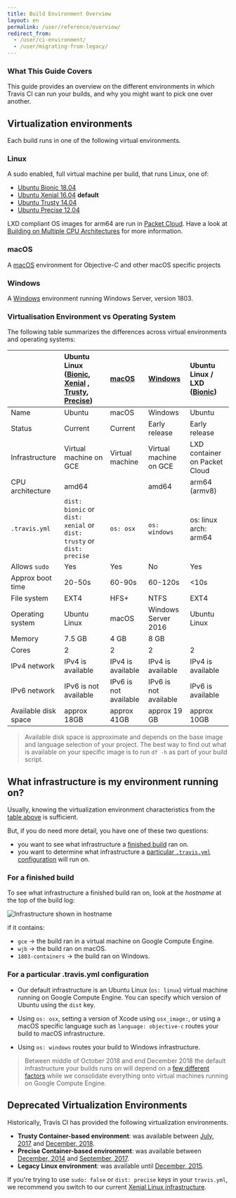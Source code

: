 ```yaml
---
title: Build Environment Overview
layout: en
permalink: /user/reference/overview/
redirect_from:
  - /user/ci-environment/
  - /user/migrating-from-legacy/
---
```


### What This Guide Covers

This guide provides an overview on the different environments in which Travis CI can run your builds, and why you might want to pick one over another.

## Virtualization environments

Each build runs in one of the following virtual environments.

### Linux

A sudo enabled, full virtual machine per build, that runs Linux, one of:

* [Ubuntu Bionic 18.04](/user/reference/bionic/)
* [Ubuntu Xenial 16.04](/user/reference/xenial/) **default**
* [Ubuntu Trusty 14.04](/user/reference/trusty/)
* [Ubuntu Precise 12.04](/user/reference/precise/)

LXD compliant OS images for arm64 are run in [Packet Cloud](https://www.packet.com/). Have a look at [Building on Multiple CPU Architectures](/user/multi-cpu) for more information.

### macOS

A [macOS](/user/reference/osx/) environment for Objective-C and other macOS specific projects

### Windows

A [Windows](/user/reference/windows/) environment running Windows Server, version 1803.

### Virtualisation Environment vs Operating System

The following table summarizes the differences across virtual environments and operating systems:

|                      | Ubuntu Linux  ([Bionic](/user/reference/bionic/), [Xenial](/user/reference/xenial/) , [Trusty](/user/reference/trusty/), [Precise](/user/reference/precise/)) | [macOS](/user/reference/osx/) | [Windows](/user/reference/windows) | Ubuntu Linux / LXD ([Bionic](/user/reference/bionic/)) |
|:---------------------|:--------------------------------------------------------------------------------------------------------------------------|:------------------------------|:-----------------------------------|:-----------------------------------|
| Name                 | Ubuntu                                                                                                                    | macOS                         | Windows                            | Ubuntu                             |
| Status               | Current                                                                                                                   | Current                       | Early release                      | Early release                       |
| Infrastructure       | Virtual machine on GCE                                                                                                    | Virtual machine               | Virtual machine on GCE             | LXD container on Packet Cloud      |
| CPU architecture     | amd64      |      | amd64                              | arm64 (armv8)                      |         
| `.travis.yml`        |`dist: bionic` or `dist: xenial` or `dist: trusty` or `dist: precise`                                                                       | `os: osx`                     | `os: windows`     | os: linux arch: arm64              |
| Allows `sudo`        | Yes                                                                                                                       | Yes                           | No                                 | Yes                                 |
| Approx boot time     | 20-50s                                                                                                                    | 60-90s                        | 60-120s                            | <10s                               |
| File system          | EXT4                                                                                                                      | HFS+                          | NTFS                               | EXT4                               |
| Operating system     | Ubuntu Linux                                                                                                              | macOS                         | Windows Server 2016                | Ubuntu Linux                       |
| Memory               | 7.5 GB                                                                                                                    | 4 GB                          | 8 GB                               |                                    |
| Cores                | 2                                                                                                                         | 2                             | 2                                  | 2                                   |
| IPv4 network         | IPv4 is available                                                                                                         | IPv4 is available             | IPv4 is available                  | IPv4 is available                   |
| IPv6 network         | IPv6 is not available                                                                                                     | IPv6 is not available         | IPv6 is not available              | IPv6 is available                   |
| Available disk space | approx 18GB                                                                                                               | approx 41GB                   | approx 19 GB                       | approx 10GB                         |

> Available disk space is approximate and depends on the base image and language selection of your project.
  The best way to find out what is available on your specific image is to run `df -h` as part of your build script.

## What infrastructure is my environment running on?

Usually, knowing the virtualization environment characteristics from the [table above](#virtualisation-environment-vs-operating-system) is sufficient.

But, if you do need more detail, you have one of these two questions:

* you want to see what infrastructure a [finished build](#for-a-finished-build) ran on.
* you want to determine what infrastructure a [particular `.travis.yml` configuration](#for-a-particular-travisyml-configuration) will run on.

### For a finished build

To see what infrastructure a finished build ran on, look at the *hostname* at the top of the build log:

![Infrastructure shown in hostname](/images/ui/what-infrastructure.png "Infrastructure shown in hostname")

if it contains:

* `gce` → the build ran in a virtual machine on Google Compute Engine.
* `wjb` → the build ran on macOS.
* `1803-containers` → the build ran on Windows.

### For a particular .travis.yml configuration

* Our default infrastructure is an Ubuntu Linux (`os: linux`) virtual machine running on Google Compute Engine. You can specify which version of Ubuntu using the `dist` key.

* Using `os: osx`, setting a version of Xcode using `osx_image:`, or using a macOS specific language such as `language: objective-c` routes your build to macOS infrastructure.

* Using `os: windows` routes your build to Windows infrastructure.

> Between middle of October 2018 and end December 2018 the default infrastructure
> your builds runs on will depend on a [few different
> factors](https://blog.travis-ci.com/2018-10-04-combining-linux-infrastructures)
> while we consolidate everything onto virtual machines running on Google Compute Engine.

## Deprecated Virtualization Environments

Historically, Travis CI has provided the following virtualization environments.

- **Trusty Container-based environment**: was available between [July, 2017](https://blog.travis-ci.com/2017-07-11-trusty-as-default-linux-is-coming) and [December, 2018](https://blog.travis-ci.com/2018-10-04-combining-linux-infrastructures).
- **Precise Container-based environment**: was available between [December, 2014](https://blog.travis-ci.com/2014-12-17-faster-builds-with-container-based-infrastructure/) and [September, 2017](https://blog.travis-ci.com/2017-08-31-trusty-as-default-status).
- **Legacy Linux environment**: was available until [December, 2015](https://blog.travis-ci.com/2015-11-27-moving-to-a-more-elastic-future).

If you're trying to use `sudo: false` or `dist: precise` keys in your `travis.yml`, we recommend you switch to our current [Xenial Linux infrastructure](/user/reference/xenial/).
